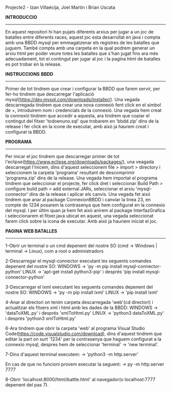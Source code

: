 Projecte2 - Izan Villaécija, Joel Martin i Brian Uscata

**INTRODUCCIO**
___________________________________________________________________________________________________________________________________
En aquest repositori hi han pujats diferents arxius per jugar a un joc de batalles entre diferents races, 
aquest joc esta desarrollat en java i compta amb una BBDD mysql per emmagatzenar els registres de les batalles
que juguem. També compta amb una carpeta en la qual podrem generar un arxiu html per poder veure totes les batalles
que s'han jugat fins ara més adecuadament, tot el contingut per jugar al joc i la pagina html de batalles es
pot trobar en la release.

**INSTRUCCIONS**
**BBDD**
___________________________________________________________________________________________________________________________________
Primer de tot tindrem que crear i configurar la BBDD que farem servir, per fer-ho tindrem que descarregar l'aplicació 
mysql(https://dev.mysql.com/downloads/installer/). Una vegada descarregada tindrem que crear una nova connexió fent click 
en el simbol de +, introduirem nom i credencials de la connexió. Una vegada hem creat la connexió tindrem que accedir a aquesta,
ara tindrem que copiar el contingut del fitxer 'todoenuno.sql' que trobarem en 'bbdd.zip' dins de la release i fer click
en la icone de executar, amb això ja haurem creat i configurat la BBDD.


**PROGRAMA**
___________________________________________________________________________________________________________________________________
Per inicar el joc tindrem que descarregar primer de tot l'eclipse(https://www.eclipse.org/downloads/packages/), una veagada 
descarregat l'inicem, dins d'aquest seleccionem file > import > directory i seleccionem la carpeta 'programa' resultant de 
descomprimir 'programa.zip' dins de la release. Una vegada hem importat el programa tindrem que seleccionar el projecte, fer 
click dret i seleccionar Build Path > configure build path > add external JARs, seleccionar el arxiu 'mysql-connector' dins de la 
release i aplicar els canvis. Una vegada fet aixó tindrem que anar al package ConnexionBBDD i canviar la linea 23, en compte de 1234 
posarem la contrasenya que hem configurat en la connexio del mysql. I per últim quan ja hem fet això anirem al package InterfazGrafica
i seleccionarem el fitxer.java ubicat en aquest, una vegada seleccionat farem click sobre la icona de executar. Amb aixó ja hauriem
iniciat el joc.


**PAGINA WEB BATALLES**
___________________________________________________________________________________________________________________________________
1-Obrir un terminal o un cmd depenent del nostre SO (cmd -> Windows | terminal -> Linux), com a root o administradors

2-Descarregar el mysql-connector executant les seguents comandes depenent del nostre SO: 
WINDOWS -> 'py -m pip install mysql-connector-python' LINUX -> 'apt-get install python3-pip' i després 
'pip install mysql-connector-python'

3-Descarregar el lxml executant les seguents comandes depenent del nostre SO: WINDOWS -> 'py -m pip install lxml' 
LINUX -> 'pip install lxml'

4-Anar al directori on tenim carpeta descarregada 'web'(cd directori) i actualitzar els fitxers xml i html amb les dades de la 
BBDD: WINDOWS -> 'dataToXML.py' i després 'xmlToHtml.py' LINUX -> 'python3 dataToXML.py' i després 'python3 xmlToHtml.py'

6-Ara tindrem que obrir la carpeta 'web' al programa Visual Studio Code(https://code.visualstudio.com/download), dins d'aquest tindrem que editar la part on surt '1234' per la contrasenya que haguem configurat a la connexio mysql, despres hem de seleccionar 'terminal' -> 'new terminal'.

7-Dins d'aquest terminal executem: -> 'python3 -m http.server'

En cas de que no funcioni provem executar la seguent: -> py -m http.server 7777

8-Obrir 'localhost:8000/html/battle.html' al navegador(o localhost:7777 depenent del pas 7).
